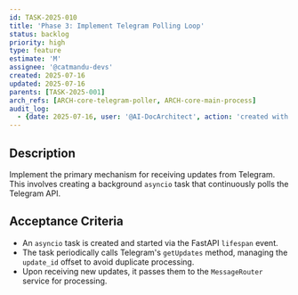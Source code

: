 ```yaml
---
id: TASK-2025-010
title: 'Phase 3: Implement Telegram Polling Loop'
status: backlog
priority: high
type: feature
estimate: 'M'
assignee: '@catmandu-devs'
created: 2025-07-16
updated: 2025-07-16
parents: [TASK-2025-001]
arch_refs: [ARCH-core-telegram-poller, ARCH-core-main-process]
audit_log:
  - {date: 2025-07-16, user: '@AI-DocArchitect', action: 'created with status backlog'}
---
```

## Description
Implement the primary mechanism for receiving updates from Telegram. This involves creating a background `asyncio` task that continuously polls the Telegram API.

## Acceptance Criteria
- An `asyncio` task is created and started via the FastAPI `lifespan` event.
- The task periodically calls Telegram's `getUpdates` method, managing the `update_id` offset to avoid duplicate processing.
- Upon receiving new updates, it passes them to the `MessageRouter` service for processing.